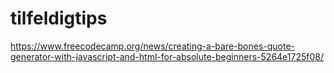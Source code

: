 # tilfeldigtips

https://www.freecodecamp.org/news/creating-a-bare-bones-quote-generator-with-javascript-and-html-for-absolute-beginners-5264e1725f08/
